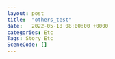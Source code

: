 ```yaml
---
layout: post
title:  "others_test"
date:   2022-05-18 08:00:00 +0000
categories: Etc
Tags: Story Etc
SceneCode: []
---
```


